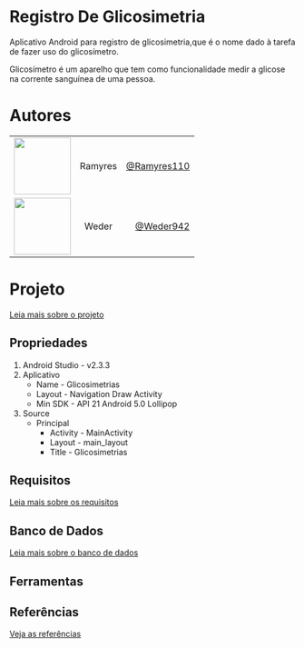 # Registro De Glicosimetria

Aplicativo Android para registro de glicosimetria,que é o nome dado à tarefa de fazer uso do glicosímetro.

Glicosímetro é um aparelho que tem como funcionalidade medir a 
glicose na corrente sanguínea de uma pessoa.


# Autores

|                                                                                                    |               |       |
|----------------------------------------------------------------------------------------------------|:-------------:|------:|
| <img src="https://avatars1.githubusercontent.com/u/17148824?s=460&v=4" width="100" height="100" /> |  Ramyres      | [@Ramyres110](https://github.com/ramyres110) |
| <img src="https://avatars3.githubusercontent.com/u/26586869?s=460&v=4" width="100" height="100" /> |    Weder      | [@Weder942](https://github.com/weder942) |

# Projeto
[Leia mais sobre o projeto](https://github.com/tsortbr/RegistroDeGlicosimetria/blob/master/docs/Projeto.md)
## Propriedades
1. Android Studio - v2.3.3
1. Aplicativo
    * Name - Glicosimetrias
    * Layout - Navigation Draw Activity
    * Min SDK - API 21 Android 5.0 Lollipop
1. Source
    * Principal
        + Activity - MainActivity
        + Layout - main_layout
        + Title - Glicosimetrias

## Requisitos
[Leia mais sobre os requisitos](https://github.com/tsortbr/RegistroDeGlicosimetria/blob/master/docs/Requisitos.md)

## Banco de Dados
[Leia mais sobre o banco de dados](https://github.com/tsortbr/RegistroDeGlicosimetria/blob/master/docs/BancoDeDados.md)

## Ferramentas

## Referências
[Veja as referências](https://github.com/tsortbr/RegistroDeGlicosimetria/blob/master/docs/Referencias.md)